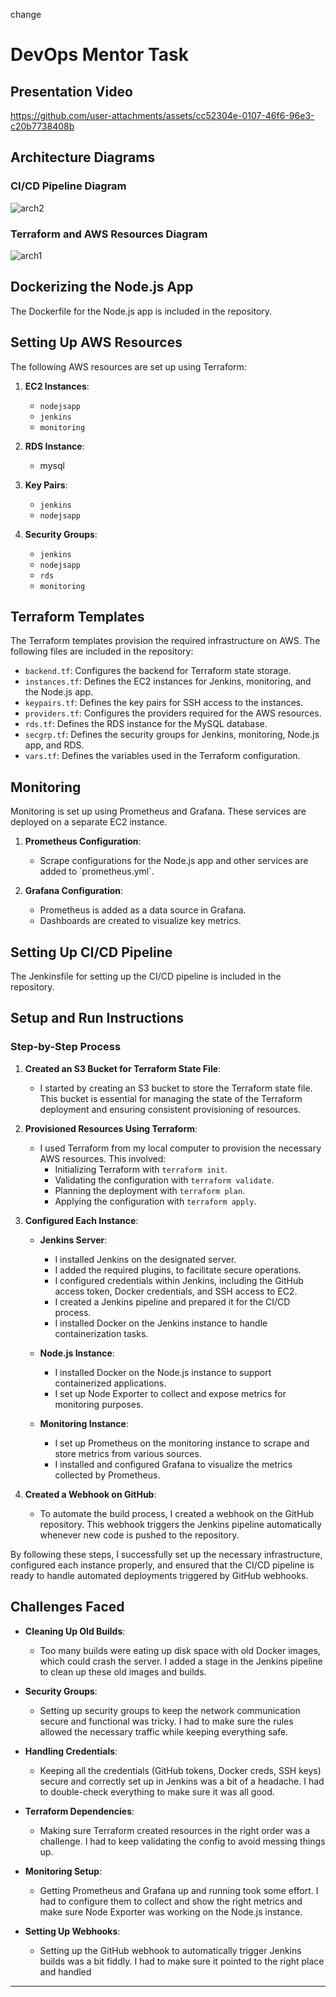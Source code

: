 change 
# DevOps Mentor Task

## Presentation Video

https://github.com/user-attachments/assets/cc52304e-0107-46f6-96e3-c20b7738408b

## Architecture Diagrams

### CI/CD Pipeline Diagram

![arch2](https://github.com/user-attachments/assets/84e7501b-e925-455c-8674-6e343225fd68)

### Terraform and AWS Resources Diagram

![arch1](https://github.com/user-attachments/assets/71f63fb4-f611-459e-93bb-6cd232a5771a)

## Dockerizing the Node.js App

The Dockerfile for the Node.js app is included in the repository.

## Setting Up AWS Resources

The following AWS resources are set up using Terraform:

1. **EC2 Instances**:
   - `nodejsapp`
   - `jenkins`
   - `monitoring`

2. **RDS Instance**:
   - mysql
 
3. **Key Pairs**:
   - `jenkins`
   - `nodejsapp`

4. **Security Groups**:
   - `jenkins`
   - `nodejsapp`
   - `rds`
   - `monitoring`
  
## Terraform Templates

The Terraform templates provision the required infrastructure on AWS. The following files are included in the repository:

- `backend.tf`: Configures the backend for Terraform state storage.
- `instances.tf`: Defines the EC2 instances for Jenkins, monitoring, and the Node.js app.
- `keypairs.tf`: Defines the key pairs for SSH access to the instances.
- `providers.tf`: Configures the providers required for the AWS resources.
- `rds.tf`: Defines the RDS instance for the MySQL database.
- `secgrp.tf`: Defines the security groups for Jenkins, monitoring, Node.js app, and RDS.
- `vars.tf`: Defines the variables used in the Terraform configuration.

## Monitoring

Monitoring is set up using Prometheus and Grafana. These services are deployed on a separate EC2 instance.

1. **Prometheus Configuration**:
   - Scrape configurations for the Node.js app and other services are added to \`prometheus.yml\`.

2. **Grafana Configuration**:
   - Prometheus is added as a data source in Grafana.
   - Dashboards are created to visualize key metrics.

## Setting Up CI/CD Pipeline

The Jenkinsfile for setting up the CI/CD pipeline is included in the repository.  

## Setup and Run Instructions

### Step-by-Step Process

1. **Created an S3 Bucket for Terraform State File**:
   - I started by creating an S3 bucket to store the Terraform state file. This bucket is essential for managing the state of the Terraform deployment and ensuring consistent provisioning of resources.

2. **Provisioned Resources Using Terraform**:
   - I used Terraform from my local computer to provision the necessary AWS resources. This involved:
     - Initializing Terraform with `terraform init`.
     - Validating the configuration with `terraform validate`.
     - Planning the deployment with `terraform plan`.
     - Applying the configuration with `terraform apply`.

3. **Configured Each Instance**:

   - **Jenkins Server**:
     - I installed Jenkins on the designated server.
     - I added the required plugins, to facilitate secure operations.
     - I configured credentials within Jenkins, including the GitHub access token, Docker credentials, and SSH access to EC2.
     - I created a Jenkins pipeline and prepared it for the CI/CD process.
     - I installed Docker on the Jenkins instance to handle containerization tasks.

   - **Node.js Instance**:
     - I installed Docker on the Node.js instance to support containerized applications.
     - I set up Node Exporter to collect and expose metrics for monitoring purposes.

   - **Monitoring Instance**:
     - I set up Prometheus on the monitoring instance to scrape and store metrics from various sources.
     - I installed and configured Grafana to visualize the metrics collected by Prometheus.

4. **Created a Webhook on GitHub**:
   - To automate the build process, I created a webhook on the GitHub repository. This webhook triggers the Jenkins pipeline automatically whenever new code is pushed to the repository.

By following these steps, I successfully set up the necessary infrastructure, configured each instance properly, and ensured that the CI/CD pipeline is ready to handle automated deployments triggered by GitHub webhooks.

## Challenges Faced

- **Cleaning Up Old Builds**:
  - Too many builds were eating up disk space with old Docker images, which could crash the server. I added a stage in the Jenkins pipeline to clean up these old images and builds.

- **Security Groups**:
  - Setting up security groups to keep the network communication secure and functional was tricky. I had to make sure the rules allowed the necessary traffic while keeping everything safe.

- **Handling Credentials**:
  - Keeping all the credentials (GitHub tokens, Docker creds, SSH keys) secure and correctly set up in Jenkins was a bit of a headache. I had to double-check everything to make sure it was all good.

- **Terraform Dependencies**:
  - Making sure Terraform created resources in the right order was a challenge. I had to keep validating the config to avoid messing things up.

- **Monitoring Setup**:
  - Getting Prometheus and Grafana up and running took some effort. I had to configure them to collect and show the right metrics and make sure Node Exporter was working on the Node.js instance.

- **Setting Up Webhooks**:
  - Setting up the GitHub webhook to automatically trigger Jenkins builds was a bit fiddly. I had to make sure it pointed to the right place and handled 


---
